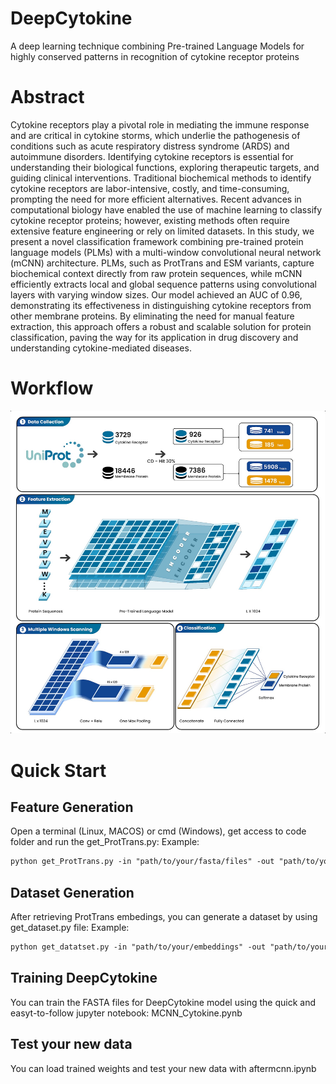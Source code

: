 # DeepCytokine
A deep learning technique combining Pre-trained Language Models for highly conserved patterns in recognition of cytokine receptor proteins
# Abstract
Cytokine receptors play a pivotal role in mediating the immune response and are critical in cytokine storms, which underlie the pathogenesis of conditions such as acute respiratory distress syndrome (ARDS) and autoimmune disorders. Identifying cytokine receptors is essential for understanding their biological functions, exploring therapeutic targets, and guiding clinical interventions. Traditional biochemical methods to identify cytokine receptors are labor-intensive, costly, and time-consuming, prompting the need for more efficient alternatives. Recent advances in computational biology have enabled the use of machine learning to classify cytokine receptor proteins; however, existing methods often require extensive feature engineering or rely on limited datasets.
In this study, we present a novel classification framework combining pre-trained protein language models (PLMs) with a multi-window convolutional neural network (mCNN) architecture. PLMs, such as ProtTrans and ESM variants, capture biochemical context directly from raw protein sequences, while mCNN efficiently extracts local and global sequence patterns using convolutional layers with varying window sizes. Our model achieved an AUC of 0.96, demonstrating its effectiveness in distinguishing cytokine receptors from other membrane proteins. By eliminating the need for manual feature extraction, this approach offers a robust and scalable solution for protein classification, paving the way for its application in drug discovery and understanding cytokine-mediated diseases.
# Workflow
![Project image](img/DeepCytokine.jpg)
# Quick Start
## Feature Generation
Open a terminal (Linux, MACOS) or cmd (Windows), get access to code folder and run the get_ProtTrans.py:
Example:
```markdown
python get_ProtTrans.py -in "path/to/your/fasta/files" -out "path/to/your/embeddings"
```
## Dataset Generation
After retrieving ProtTrans embedings, you can generate a dataset by using get_dataset.py file:
Example:
```markdown
python get_datatset.py -in "path/to/your/embeddings" -out "path/to/your/file.npy" -dt ".prottrans" -maxseq 500
```
## Training DeepCytokine
You can train the FASTA files for DeepCytokine model using the quick and easyt-to-follow jupyter notebook: MCNN_Cytokine.pynb
## Test your new data
You can load trained weights and test your new data with aftermcnn.ipynb
